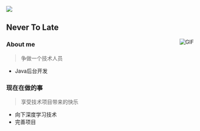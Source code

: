 ![](https://bhh-bucket.oss-cn-beijing.aliyuncs.com/markdownpic/20220410144326.png)

## Never To Late

<!--  -->
<img align="right" alt="GIF" src="https://bhh-bucket.oss-cn-beijing.aliyuncs.com/17f2913e564236a9402eca538d6d4c6e.gif" />

### About me
> 争做一个技术人员
+ Java后台开发

### 现在在做的事
> 享受技术项目带来的快乐
+ 向下深度学习技术
+ 完善项目

<!-- ![](https://bhh-bucket.oss-cn-beijing.aliyuncs.com/markdownpic/20220410144122.png) -->

<!-- ### 统计
[![Anurag's GitHub stats](https://github-readme-stats.vercel.app/api?username=onetwo18223&count_private=true&show_icons=true)](https://github.com/anuraghazra/github-readme-stats)      -->

<!-- [![Readme Card](https://github-readme-stats.vercel.app/api/pin/?username=onetwo18223&repo=github-readme-stats)](https://github.com/anuraghazra/github-readme-stats) -->
<!-- [![Top Langs](https://github-readme-stats.vercel.app/api/top-langs/?username=onetwo18223&layout=compact)](https://github.com/anuraghazra/github-readme-stats) -->
